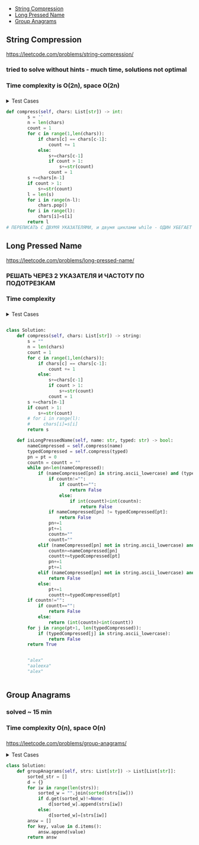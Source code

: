 + [String Compression](#string-compression)
+ [Long Pressed Name](#long-pressed-name)
+ [Group Anagrams](#group-anagrams)

## String Compression

https://leetcode.com/problems/string-compression/

### tried to solve without hints - much time, solutions not optimal
### Time complexity is O(2n), space O(2n) 
### 

<details><summary>Test Cases</summary><blockquote>
        
        # ["a","2","b","2","c","c","c"] -> ["a","2","b","2","c","3"]
        # range 6-4
        # n=6
        # p=4
        # c=3
        
        # old code
        # n = len(chars)
        # pointer = 0
        # count = 1
        # for c in range(1,len(chars)):
        #     if chars[c] == chars[c-1]:
        #         count += 1
        #     else:
        #         chars[pointer]=chars[c-1]
        #         if count > 1:
        #             pointer+=1
        #             chars[pointer]=str(count)
        #         pointer+=1
        #         count = 1
        # chars[pointer]=chars[n-1]
        # if count > 1:
        #     pointer+=1
        #     chars[pointer]=str(count)
        # for i in range(n-pointer-1):
        #     chars.pop()
        # return len(chars)
</blockquote></details>


```python
def compress(self, chars: List[str]) -> int:
        s = ''
        n = len(chars)
        count = 1
        for c in range(1,len(chars)):
            if chars[c] == chars[c-1]:
                count += 1
            else:
                s+=chars[c-1]
                if count > 1:
                    s+=str(count)
                count = 1
        s +=chars[n-1]
        if count > 1:
            s+=str(count)
        l = len(s)
        for i in range(n-l):
            chars.pop()
        for i in range(l):
            chars[i]=s[i]
        return l
# ПЕРЕПИСАТЬ С ДВУМЯ УКАЗАТЕЛЯМИ, и двумя циклами while - ОДИН УБЕГАЕТ ВПЕРЕД, ДРУГОЙ СЗАДИ

```

## Long Pressed Name

https://leetcode.com/problems/long-pressed-name/

### РЕШАТЬ ЧЕРЕЗ 2 УКАЗАТЕЛЯ И ЧАСТОТУ ПО ПОДОТРЕЗКАМ
### Time complexity 
### 

<details><summary>Test Cases</summary><blockquote>

</blockquote></details>


```python

class Solution:
    def compress(self, chars: List[str]) -> string:
        s = ""
        n = len(chars)
        count = 1
        for c in range(1,len(chars)):
            if chars[c] == chars[c-1]:
                count += 1
            else:
                s+=chars[c-1]
                if count > 1:
                    s+=str(count)
                count = 1
        s +=chars[n-1]
        if count > 1:
            s+=str(count)
        # for i in range(l):
        #     chars[i]=s[i]
        return s

    def isLongPressedName(self, name: str, typed: str) -> bool:
        nameCompressed = self.compress(name)
        typedCompressed = self.compress(typed)
        pn = pt = 0
        countn = countt = ""
        while pn<len(nameCompressed):
            if (nameCompressed[pn] in string.ascii_lowercase) and (typedCompressed[pt] in string.ascii_lowercase):
                if countn!="":
                    if countt=="":
                        return False
                    else: 
                        if int(countt)<int(countn):
                            return False
                if nameCompressed[pn] != typedCompressed[pt]:
                    return False
                pn+=1
                pt+=1
                countn=""
                countt=""
            elif (nameCompressed[pn] not in string.ascii_lowercase) and (typedCompressed[pt] not in string.ascii_lowercase):
                countn+=nameCompressed[pn]
                countt+=typedCompressed[pt]
                pn+=1
                pt+=1
            elif (nameCompressed[pn] not in string.ascii_lowercase) and (typedCompressed[pt] in string.ascii_lowercase):
                return False
            else:
                pt+=1
                countt+=typedCompressed[pt]
        if countn!="":
            if countt=="":
                return False
            else:
                return (int(countn)<int(countt))
        for j in range(pt+1, len(typedCompressed)):
            if (typedCompressed[j] in string.ascii_lowercase):
                return False
        return True


        "alex"
        "aaleexa"
        "alex"



```


## Group Anagrams


### solved ~ 15 min
### Time complexity O(n), space O(n)
### 

https://leetcode.com/problems/group-anagrams/

<details><summary>Test Cases</summary><blockquote>

</blockquote></details>


```python
class Solution:
    def groupAnagrams(self, strs: List[str]) -> List[List[str]]:
        sorted_str = []
        d = {}
        for iw in range(len(strs)):
            sorted_w = "".join(sorted(strs[iw]))
            if d.get(sorted_w)!=None:
                d[sorted_w].append(strs[iw])
            else:
                d[sorted_w]=[strs[iw]]
        answ = []
        for key, value in d.items():
            answ.append(value)
        return answ
```


